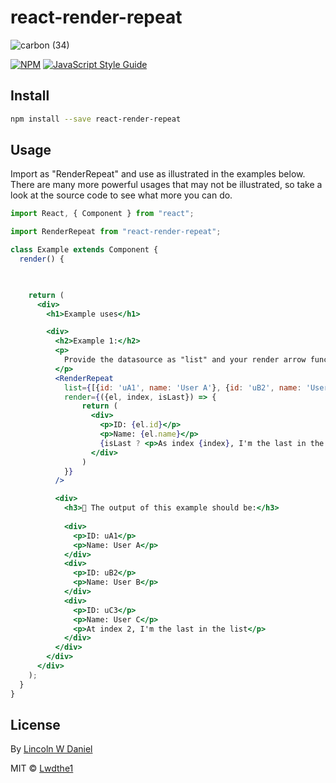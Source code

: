 # react-render-repeat

![carbon (34)](https://user-images.githubusercontent.com/5778798/73144670-158b7100-4076-11ea-84e0-6b01bf1a42e1.png)

[![NPM](https://img.shields.io/npm/v/sd.svg)](https://www.npmjs.com/package/sd) [![JavaScript Style Guide](https://img.shields.io/badge/code_style-standard-brightgreen.svg)](https://standardjs.com)

## Install

```bash
npm install --save react-render-repeat
```

## Usage

Import as "RenderRepeat" and use as illustrated in the examples below. There are many more powerful usages that may not be illustrated, so take a look at the source code to see what more you can do.

```jsx
import React, { Component } from "react";

import RenderRepeat from "react-render-repeat";

class Example extends Component {
  render() {

   

    return (
      <div>
        <h1>Example uses</h1>

        <div>
          <h2>Example 1:</h2>
          <p>
            Provide the datasource as "list" and your render arrow function as "render".
          </p>
          <RenderRepeat
            list={[{id: 'uA1', name: 'User A'}, {id: 'uB2', name: 'User B'}, {id: 'uC3', name: 'User C'}]}
            render={({el, index, isLast}) => {
                return (
                  <div>
                    <p>ID: {el.id}</p>
                    <p>Name: {el.name}</p>
                    {isLast ? <p>As index {index}, I'm the last in the list</p> : null}
                  </div>
                )
            }}
          />

          <div>
            <h3>🌴 The output of this example should be:</h3>
            
            <div>
              <p>ID: uA1</p>
              <p>Name: User A</p>
            </div>
            <div>
              <p>ID: uB2</p>
              <p>Name: User B</p>
            </div>
            <div>
              <p>ID: uC3</p>
              <p>Name: User C</p>
              <p>At index 2, I'm the last in the list</p>
            </div>
          </div>
        </div>
      </div>
    );
  }
}
```

## License

By [Lincoln W Daniel](https://lincolnwdaniel.com)

MIT © [Lwdthe1](https://github.com/Lwdthe1)
